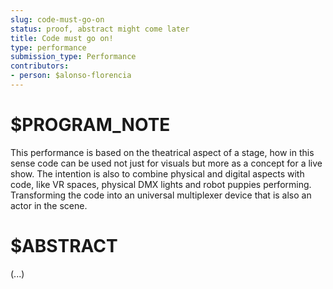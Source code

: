```yaml
---
slug: code-must-go-on
status: proof, abstract might come later
title: Code must go on!
type: performance
submission_type: Performance
contributors:
- person: $alonso-florencia
---
```


# $PROGRAM_NOTE

This performance is based on the theatrical aspect of a stage, how in this sense code can be used not just for visuals but more as a concept for a live show. The intention is also to combine physical and digital aspects with code, like VR spaces, physical DMX lights and robot puppies performing. Transforming the code into an universal multiplexer device that is also an actor in the scene.

# $ABSTRACT

(...)
